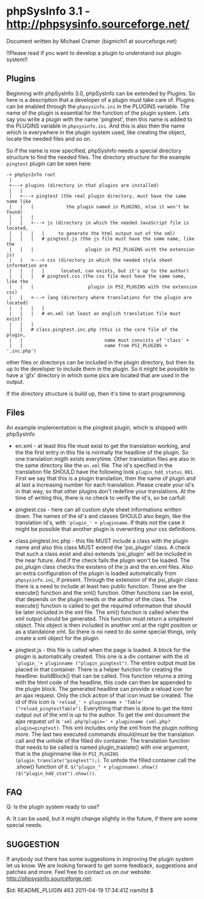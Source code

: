 phpSysInfo 3.1 - http://phpsysinfo.sourceforge.net/
===================================================

Document written by Michael Cramer (bigmichi1 at sourceforge.net)

!!Please read if you want to develop a plugin to understand our plugin system!!


Plugins
-------

Beginning with phpSysInfo 3.0, phpSysInfo can be extended by Plugins. So here is
a description that a developer of a plugin must take care of. Plugins can be
enabled through the `phpsysinfo.ini` in the PLUGINS variable. The name of the
plugin is essential for the function of the plugin system. Lets say you write a
plugin with the name 'pingtest', then this name is added to the PLUGINS
variable in `phpsysinfo.ini`. And this is also then the name which is everywhere in
the plugin system used, like creating the object, locate the needed files and
so on.

So if the name is now specified, phpSysInfo needs a special directory structure
to find the needed files. The directory structure for the example `pingtest`
plugin can be seen here:

```
-+ phpSysInfo root
 |
 +---+ plugins (directory in that plugins are installed)
 |   |
 |   +---+ pingtest (the real plugin directory, must have the same name like
 |   |   |            the plugin named in PLUGINS, else it won't be found)
 |   |   |
 |   |   +---+ js (directory in which the needed JavaScript file is located,
 |   |   |   |     to generate the html output out of the xml)
 |   |   |   # pingtest.js (the js file must have the same name, like the
 |   |   |                   plugin in PSI_PLUGINS with the extension js)
 |   |   +---+ css (directory in which the needed style sheet information are
 |   |   |   |      located, can exists, but it's up to the author)
 |   |   |   # pingtest.css (the css file must have the same name, like the
 |   |   |                    plugin in PSI_PLUGINS with the extension css)
 |   |   +---+ lang (directory where translations for the plugin are located)
 |   |   |   |
 |   |   |   # en.xml (at least an english translation file must exist)
 |   |   |
 |   |   # class.pingtest.inc.php (this is the core file of the plugin,
 |   |                              name must consists of 'class' +
 |   |                              name from PSI_PLUGINS + '.inc.php')
```

other files or directorys can be included in the plugin directory, but then
its up to the developer to include them in the plugin. So it might be possible
to have a 'gfx' directory in which some pics are located that are used in the
output.

If the directory structure is build up, then it's time to start programming.

Files
-----

An example implementation is the pingtest plugin, which is shipped with phpSysInfo

* en.xml - at least this file must exist to get the translation working, and the
         the first entry in this file is normally the headline of the plugin.
         So one translation migth exists everytime. Other translation files
         are also in the same directory like the `en.xml` file.
         The id's specified in the translation file SHOULD have the following
         look `plugin_hdd_status_001`. First we say that this is a plugin
         translation, then the name of plugin and at last a increasing number
         for each translation. Please create your id's in that way, so that
         other plugins don't redefine your translations. At the time of writing
         this, there is no check to verify the id's, so be carfull.

* pingtest.css - here can all custom style sheet informations written down. The
         names of the id's and classes SHOULD also begin, like the translation
         id's, with `'plugin_' + pluginname`. If thats not the case it might be
         possible that another plugin is overwriting your css definitions.

* class.pingtest.inc.php - this file MUST include a class with the plugin name
         and also this class MUST extend the 'psi_plugin' class. A check that
         such a class exist and also extends 'psi_plugin' will be included in
         the near future. And if the check fails the plugin won't be loaded.
         The psi_plugin class checks the existens of the js and the en.xml
         files. Also an extra configuration of the plugin is loaded
         automatically from `phpsysinfo.ini`, if present.
         Through the extension of the psi_plugin class there is a need to
         include at least two public function. These are the execute() function
         and the xml() function. Other functions can be exist, that depends on
         the plugin needs or the author of the class. The execute() function is
         called to get the required information that should be later included
         in the xml file. The xml() function is called when the xml output
         should be generated. This function must return a simplexml object. This
         object is then included in another xml at the right position or as a
         standalone xml. So there is no need to do some special things, only
         create a xml object for the plugin.

* pingtest.js - this file is called when the page is loaded. A block for the
        plugin is automatically created. This one is a div container with the
        id `'plugin_'+ pluginname ("plugin_pingtest")`. The entire output must be
        placed in that container.
        There is a helper function for creating the headline: buildBlock() that
        can be called. This function returns a string with the html code of the
        headline, this code can then be appended to the plugin block. The
        generated headline can provide a reload icon for an ajax request. Only
        the click action of that icon must be created. The id of this icon is
        `'reload_' + pluginname + 'Table' ("reload_pingtestTable")`.
        Everything that then is done to get the html output out of the xml is up
        to the author.
        To get the xml document the ajax request url is `'xml.php?plugin=' +
        pluginname (xml.php?plugin=pingtest)`. This xml includes only the xml
        from the plugin nothing more.
        The last two executed commands should/must be the translation call and
        the unhide of the filled div container.
        The translation function that needs to be called is named
        plugin_traslate() with one argument, that is the pluginname like in
        `PSI_PLUGINS (plugin_translate("pingtest");)`.
        To unhide the filled container call the .show() function of it.
        `$("plugin_" + pluginname).show() ($("plugin_hdd_stat").show())`.

FAQ
---

Q: Is the plugin system ready to use?

A: It can be used, but it might change slightly in the future, if there are some
   special needs.

SUGGESTION
----------

If anybody out there has some suggestions in improving the plugin system let us
know. We are looking forward to get some feedback, suggestions and patches and
more. Feel free to contact us on our website: http://phpsysinfo.sourceforge.net.

$Id: README_PLUGIN 463 2011-04-19 17:34:41Z namiltd $

